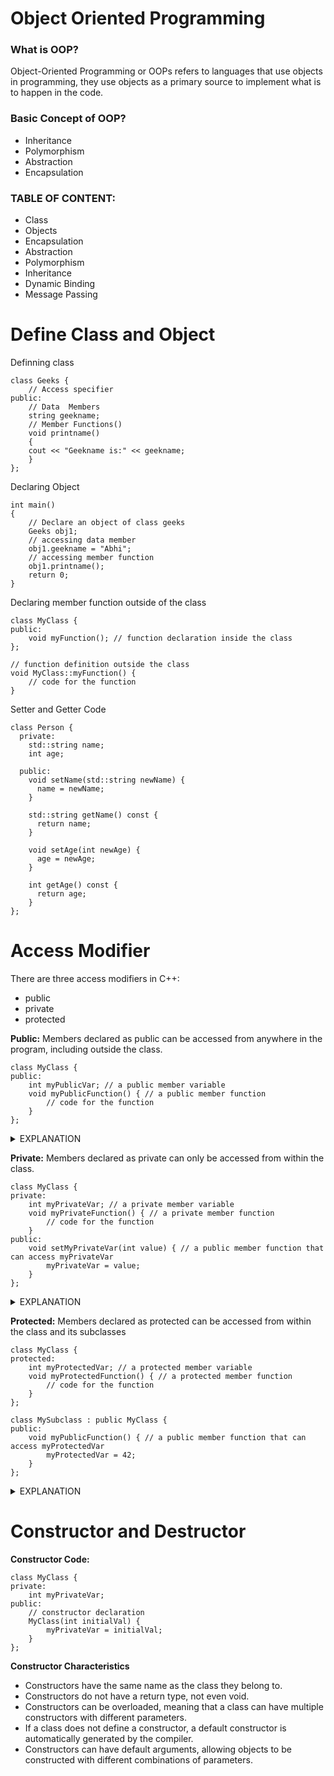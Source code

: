 # Object Oriented Programming

### What is OOP?
Object-Oriented Programming or OOPs refers to languages that use objects in programming, they use objects as a primary source to implement what is to happen in the code.

### Basic Concept of OOP?
- Inheritance 
- Polymorphism
- Abstraction
- Encapsulation

### TABLE OF CONTENT:
- Class
- Objects
- Encapsulation
- Abstraction
- Polymorphism
- Inheritance
- Dynamic Binding
- Message Passing

# Define Class and Object
Definning class
```
class Geeks {
    // Access specifier
public:
    // Data  Members
    string geekname;
    // Member Functions()
    void printname() 
    { 
    cout << "Geekname is:" << geekname; 
    }
};
```
Declaring Object 
```
int main()
{
    // Declare an object of class geeks
    Geeks obj1;
    // accessing data member
    obj1.geekname = "Abhi";
    // accessing member function
    obj1.printname();
    return 0;
}
```
Declaring member function outside of the class
```
class MyClass {
public:
    void myFunction(); // function declaration inside the class
};

// function definition outside the class
void MyClass::myFunction() {
    // code for the function
}
```

Setter and Getter Code
```
class Person {
  private:
    std::string name;
    int age;
  
  public:
    void setName(std::string newName) {
      name = newName;
    }
  
    std::string getName() const {
      return name;
    }
  
    void setAge(int newAge) {
      age = newAge;
    }
  
    int getAge() const {
      return age;
    }
};
```
# Access Modifier
There are three access modifiers in C++: 
- public
- private
- protected

**Public:** Members declared as public can be accessed from anywhere in the program, including outside the class.
```
class MyClass {
public:
    int myPublicVar; // a public member variable
    void myPublicFunction() { // a public member function
        // code for the function
    }
};
```
<details><summary>EXPLANATION</summary>
<p>
In this example, the myPublicVar member variable and myPublicFunction() member function are declared as public. This means that they can be accessed from anywhere in the program, including outside the class.
</p>
</details>

**Private:** Members declared as private can only be accessed from within the class. 
```
class MyClass {
private:
    int myPrivateVar; // a private member variable
    void myPrivateFunction() { // a private member function
        // code for the function
    }
public:
    void setMyPrivateVar(int value) { // a public member function that can access myPrivateVar
        myPrivateVar = value;
    }
};
```
<details><summary>EXPLANATION</summary>
<p>
In this example, the myPrivateVar member variable and myPrivateFunction() member function are declared as private. This means that they can only be accessed from within the class. However, the setMyPrivateVar() member function is declared as public, so it can be used to set the value of myPrivateVar from outside the class.
</p>
</details>

**Protected:** Members declared as protected can be accessed from within the class and its subclasses
```
class MyClass {
protected:
    int myProtectedVar; // a protected member variable
    void myProtectedFunction() { // a protected member function
        // code for the function
    }
};

class MySubclass : public MyClass {
public:
    void myPublicFunction() { // a public member function that can access myProtectedVar
        myProtectedVar = 42;
    }
};
```
<details><summary>EXPLANATION</summary>
<p>
In this example, the myProtectedVar member variable and myProtectedFunction() member function are declared as protected. This means that they can be accessed from within the class and its subclasses. The MySubclass subclass is derived from MyClass and declares a myPublicFunction() member function that can access myProtectedVar.
</p>
</details>

# Constructor and Destructor

**Constructor Code:**
```
class MyClass {
private:
    int myPrivateVar;
public:
    // constructor declaration
    MyClass(int initialVal) {
        myPrivateVar = initialVal;
    }
};
```
**Constructor Characteristics**
- Constructors have the same name as the class they belong to.
- Constructors do not have a return type, not even void.
- Constructors can be overloaded, meaning that a class can have multiple constructors with different parameters.
- If a class does not define a constructor, a default constructor is automatically generated by the compiler.
- Constructors can have default arguments, allowing objects to be constructed with different combinations of parameters.

